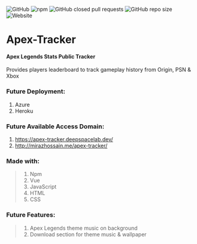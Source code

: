 ![GitHub](https://img.shields.io/github/license/Miraz4300/apex-tracker?logo=Github)
![npm](https://img.shields.io/npm/v/vuejs?color=%234FC08D&label=vue.js&logo=Vue.js)
![GitHub closed pull requests](https://img.shields.io/github/issues-pr-closed/Miraz4300/apex-tracker?logo=Github%20Actions)
![GitHub repo size](https://img.shields.io/github/repo-size/Miraz4300/apex-tracker?logo=Github)
![Website](https://img.shields.io/website?down_color=red&down_message=offline&logo=Microsoft%20Edge&up_color=blue&up_message=online&url=https%3A%2F%2Fapex-tracker.deepspacelab.dev)
# Apex-Tracker

#### Apex Legends Stats Public Tracker

Provides players leaderboard to track gameplay history from Origin, PSN & Xbox


### Future Deployment:
1. Azure
2. Heroku

### Future Available Access Domain:
1. https://apex-tracker.deepspacelab.dev/
2. http://mirazhossain.me/apex-tracker/


### Made with:
> 1. Npm
> 2. Vue
> 3. JavaScript
> 4. HTML
> 5. CSS


### Future Features:
> 1. Apex Legends theme music on background
> 2. Download section for theme music & wallpaper
